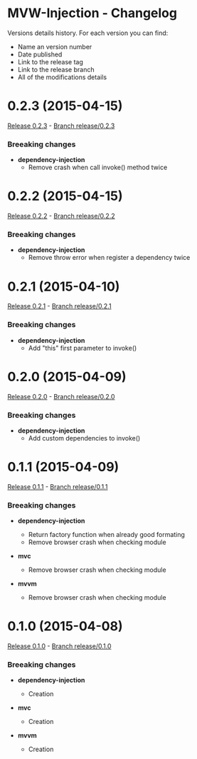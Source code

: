 # MVW-Injection - Changelog

Versions details history. For each version you can find:
* Name an version number
* Date published
* Link to the release tag
* Link to the release branch
* All of the modifications details

<a name="0.2.3"></a>
# 0.2.3 (2015-04-15)

[Release 0.2.3](https://github.com/XavierBoubert/mvw-injection/releases/tag/0.2.3) -
[Branch release/0.2.3](https://github.com/XavierBoubert/mvw-injection/tree/0.2.3)

### Breeaking changes

- **dependency-injection**
  - Remove crash when call invoke() method twice

<a name="0.2.2"></a>
# 0.2.2 (2015-04-15)

[Release 0.2.2](https://github.com/XavierBoubert/mvw-injection/releases/tag/0.2.2) -
[Branch release/0.2.2](https://github.com/XavierBoubert/mvw-injection/tree/0.2.2)

### Breeaking changes

- **dependency-injection**
  - Remove throw error when register a dependency twice

<a name="0.2.1"></a>
# 0.2.1 (2015-04-10)

[Release 0.2.1](https://github.com/XavierBoubert/mvw-injection/releases/tag/0.2.1) -
[Branch release/0.2.1](https://github.com/XavierBoubert/mvw-injection/tree/0.2.1)

### Breeaking changes

- **dependency-injection**
  - Add "this" first parameter to invoke()

<a name="0.2.0"></a>
# 0.2.0 (2015-04-09)

[Release 0.2.0](https://github.com/XavierBoubert/mvw-injection/releases/tag/0.2.0) -
[Branch release/0.2.0](https://github.com/XavierBoubert/mvw-injection/tree/0.2.0)

### Breeaking changes

- **dependency-injection**
  - Add custom dependencies to invoke()

<a name="0.1.1"></a>
# 0.1.1 (2015-04-09)

[Release 0.1.1](https://github.com/XavierBoubert/mvw-injection/releases/tag/0.1.1) -
[Branch release/0.1.1](https://github.com/XavierBoubert/mvw-injection/tree/0.1.1)

### Breeaking changes

- **dependency-injection**
  - Return factory function when already good formating
  - Remove browser crash when checking module

- **mvc**
  - Remove browser crash when checking module

- **mvvm**
  - Remove browser crash when checking module

<a name="0.1.0"></a>
# 0.1.0 (2015-04-08)

[Release 0.1.0](https://github.com/XavierBoubert/mvw-injection/releases/tag/0.1.0) - [Branch release/0.1.0](https://github.com/XavierBoubert/mvw-injection/tree/0.1.0)

### Breeaking changes

- **dependency-injection**
  - Creation

- **mvc**
  - Creation

- **mvvm**
  - Creation
